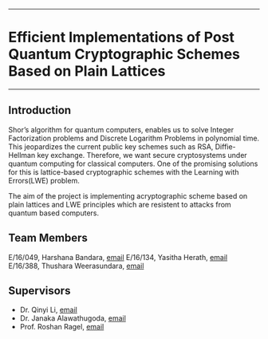 ___
# Efficient Implementations of Post Quantum Cryptographic Schemes Based on Plain Lattices
___

## Introduction

Shor’s algorithm for quantum computers, enables us to solve Integer Factorization problems and Discrete Logarithm Problems in polynomial time. This jeopardizes the current public key schemes such as RSA, Diffie-Hellman key exchange. Therefore, we want secure cryptosystems under quantum computing for classical computers. One of the promising solutions for this is lattice-based cryptographic schemes with the Learning with Errors(LWE) problem. 

The aim of the project is implementing acryptographic scheme based on plain lattices and LWE principles which are resistent to attacks from quantum based computers.

## Team Members

E/16/049, Harshana Bandara, [email](mailto:e16049@eng.pdn.ac.lk)
E/16/134, Yasitha Herath, [email](mailto:e16134@eng.pdn.ac.lk) 
E/16/388, Thushara Weerasundara, [email](mailto:e16388@eng.pdn.ac.lk) 

## Supervisors

- Dr. Qinyi Li, [email](mailto:qinyi.li@griffith.edu.au)
- Dr. Janaka Alawathugoda, [email](mailto:alawatugoda@eng.pdn.ac.lk)
- Prof. Roshan Ragel, [email](mailto:roshanr@eng.pdn.ac.lk)
